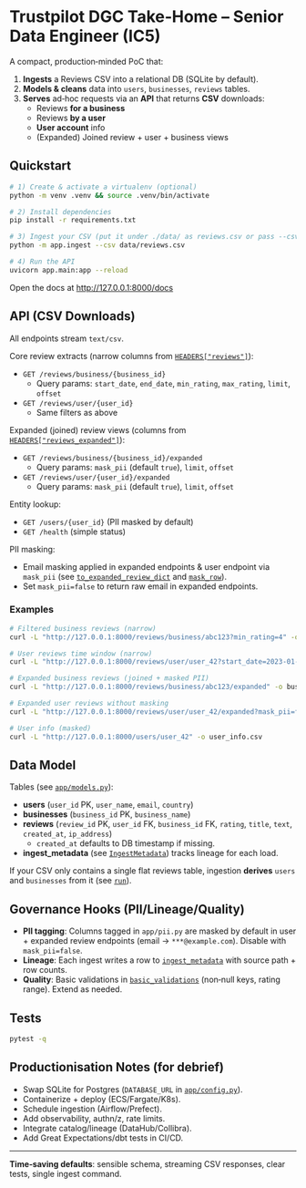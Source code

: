 # Trustpilot DGC Take‑Home – Senior Data Engineer (IC5)

A compact, production‑minded PoC that:
1) **Ingests** a Reviews CSV into a relational DB (SQLite by default).
2) **Models & cleans** data into `users`, `businesses`, `reviews` tables.
3) **Serves** ad‑hoc requests via an **API** that returns **CSV** downloads:
   - Reviews **for a business**
   - Reviews **by a user**
   - **User account** info
   - (Expanded) Joined review + user + business views

## Quickstart

```bash
# 1) Create & activate a virtualenv (optional)
python -m venv .venv && source .venv/bin/activate

# 2) Install dependencies
pip install -r requirements.txt

# 3) Ingest your CSV (put it under ./data/ as reviews.csv or pass --csv path)
python -m app.ingest --csv data/reviews.csv

# 4) Run the API
uvicorn app.main:app --reload
```

Open the docs at http://127.0.0.1:8000/docs

## API (CSV Downloads)

All endpoints stream `text/csv`.

Core review extracts (narrow columns from [`HEADERS["reviews"]`](app/schemas.py)):
- `GET /reviews/business/{business_id}`
  - Query params: `start_date`, `end_date`, `min_rating`, `max_rating`, `limit`, `offset`
- `GET /reviews/user/{user_id}`
  - Same filters as above

Expanded (joined) review views (columns from [`HEADERS["reviews_expanded"]`](app/schemas.py)):
- `GET /reviews/business/{business_id}/expanded`
  - Query params: `mask_pii` (default `true`), `limit`, `offset`
- `GET /reviews/user/{user_id}/expanded`
  - Query params: `mask_pii` (default `true`), `limit`, `offset`

Entity lookup:
- `GET /users/{user_id}` (PII masked by default)
- `GET /health` (simple status)

PII masking:
- Email masking applied in expanded endpoints & user endpoint via `mask_pii` (see [`to_expanded_review_dict`](app/crud.py) and [`mask_row`](app/pii.py)).
- Set `mask_pii=false` to return raw email in expanded endpoints.

### Examples

```bash
# Filtered business reviews (narrow)
curl -L "http://127.0.0.1:8000/reviews/business/abc123?min_rating=4" -o business_reviews.csv

# User reviews time window (narrow)
curl -L "http://127.0.0.1:8000/reviews/user/user_42?start_date=2023-01-01&end_date=2023-12-31" -o user_reviews.csv

# Expanded business reviews (joined + masked PII)
curl -L "http://127.0.0.1:8000/reviews/business/abc123/expanded" -o business_reviews_expanded.csv

# Expanded user reviews without masking
curl -L "http://127.0.0.1:8000/reviews/user/user_42/expanded?mask_pii=false" -o user_reviews_expanded_raw.csv

# User info (masked)
curl -L "http://127.0.0.1:8000/users/user_42" -o user_info.csv
```

## Data Model

Tables (see [`app/models.py`](app/models.py)):

- **users** (`user_id` PK, `user_name`, `email`, `country`)
- **businesses** (`business_id` PK, `business_name`)
- **reviews** (`review_id` PK, `user_id` FK, `business_id` FK, `rating`, `title`, `text`, `created_at`, `ip_address`)
  - `created_at` defaults to DB timestamp if missing.
- **ingest_metadata** (see [`IngestMetadata`](app/metadata.py)) tracks lineage for each load.

If your CSV only contains a single flat reviews table, ingestion **derives** `users` and `businesses` from it (see [`run`](app/ingest.py)).

## Governance Hooks (PII/Lineage/Quality)

- **PII tagging**: Columns tagged in `app/pii.py` are masked by default in user + expanded review endpoints (email → `***@example.com`). Disable with `mask_pii=false`.
- **Lineage**: Each ingest writes a row to [`ingest_metadata`](app/metadata.py) with source path + row counts.
- **Quality**: Basic validations in [`basic_validations`](app/validate.py) (non‑null keys, rating range). Extend as needed.

## Tests

```bash
pytest -q
```

## Productionisation Notes (for debrief)

- Swap SQLite for Postgres (`DATABASE_URL` in [`app/config.py`](app/config.py)).
- Containerize + deploy (ECS/Fargate/K8s).
- Schedule ingestion (Airflow/Prefect).
- Add observability, authn/z, rate limits.
- Integrate catalog/lineage (DataHub/Collibra).
- Add Great Expectations/dbt tests in CI/CD.

---

**Time‑saving defaults**: sensible schema, streaming CSV responses, clear tests, single ingest command.
